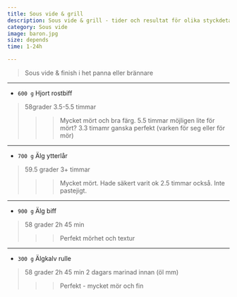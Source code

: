 ```yaml
---
title: Sous vide & grill 
description: Sous vide & grill - tider och resultat för olika styckdetaljer och kött
category: Sous vide
image: baron.jpg
size: depends
time: 1-24h

---
```


> Sous vide & finish i het panna eller brännare

---

* `600 g` Hjort rostbiff 
> 58grader
> 3.5-5.5 timmar
>>> Mycket mört och bra färg. 5.5 timmar möjligen lite för mört? 3.3 timamr ganska perfekt (varken för seg eller för mör)

---

* `700 g` Älg ytterlår 
> 59.5 grader
> 3+ timmar
>>> Mycket mört. Hade säkert varit ok 2.5 timmar också. Inte pastejigt.

---

* `900 g` Älg biff 
> 58 grader
> 2h 45 min
>>> Perfekt mörhet och textur

---

* `300 g` Älgkalv rulle 
> 58 grader
> 2h 45 min
> 2 dagars marinad innan (öl mm)
>>> Perfekt - mycket mör och fin





